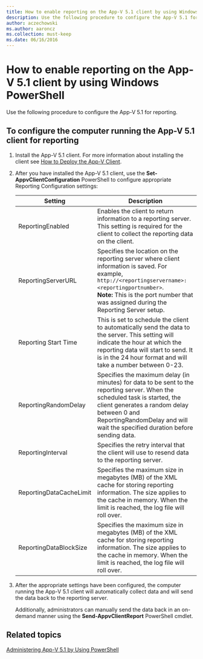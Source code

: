 ```yaml
---
title: How to enable reporting on the App-V 5.1 client by using Windows PowerShell
description: Use the following procedure to configure the App-V 5.1 for reporting.
author: aczechowski
ms.author: aaroncz
ms.collection: must-keep
ms.date: 06/16/2016
---
```



# How to enable reporting on the App-V 5.1 client by using Windows PowerShell

Use the following procedure to configure the App-V 5.1 for reporting.

## To configure the computer running the App-V 5.1 client for reporting

1. Install the App-V 5.1 client. For more information about installing the client see [How to Deploy the App-V Client](how-to-deploy-the-app-v-client-51gb18030.md).

2. After you have installed the App-V 5.1 client, use the **Set-AppvClientConfiguration** PowerShell to configure appropriate Reporting Configuration settings:

    | Setting | Description |
    |--|--|
    | ReportingEnabled | Enables the client to return information to a reporting server. This setting is required for the client to collect the reporting data on the client. |
    | ReportingServerURL | Specifies the location on the reporting server where client information is saved. For example, `http://<reportingservername>:<reportingportnumber>`. <br> **Note:** This is the port number that was assigned during the Reporting Server setup. |
    | Reporting Start Time | This is set to schedule the client to automatically send the data to the server. This setting will indicate the hour at which the reporting data will start to send. It is in the 24 hour format and will take a number between 0-23. |
    | ReportingRandomDelay | Specifies the maximum delay (in minutes) for data to be sent to the reporting server. When the scheduled task is started, the client generates a random delay between 0 and ReportingRandomDelay and will wait the specified duration before sending data. |
    | ReportingInterval | Specifies the retry interval that the client will use to resend data to the reporting server. |
    | ReportingDataCacheLimit | Specifies the maximum size in megabytes (MB) of the XML cache for storing reporting information. The size applies to the cache in memory. When the limit is reached, the log file will roll over. |
    | ReportingDataBlockSize | Specifies the maximum size in megabytes (MB) of the XML cache for storing reporting information. The size applies to the cache in memory. When the limit is reached, the log file will roll over. |

3. After the appropriate settings have been configured, the computer running the App-V 5.1 client will automatically collect data and will send the data back to the reporting server.

   Additionally, administrators can manually send the data back in an on-demand manner using the **Send-AppvClientReport** PowerShell cmdlet.

## Related topics

[Administering App-V 5.1 by Using PowerShell](administering-app-v-51-by-using-powershell.md)
